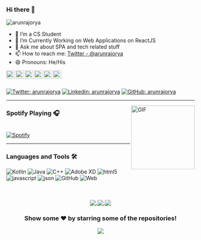 ### Hi there 👋

<p align="left"> <img src="https://komarev.com/ghpvc/?username=karunrajorya&label=Views&color=blue&style=plastic" alt="arunrajorya" /> </p>


- 🌱 I’m a CS Student
- 🤔 I’m Currently Working on Web Applications on ReactJS
- 💬 Ask me about SPA and tech related stuff
- 📫 How to reach me: [Twitter - @arunrajorya](https://twitter.com/arunrajorya) 
- 😄 Pronouns: He/His


<a href="https://twitter.com/arunrajorya">
  <img align="left" alt="Arun's Twitter" width="22px" src="https://cdn.jsdelivr.net/npm/simple-icons@v3/icons/twitter.svg" />
</a>
<a href="https://www.linkedin.com/in/arunrajorya/">
  <img align="left" alt="Arun's Linkdein" width="22px" src="https://cdn.jsdelivr.net/npm/simple-icons@v3/icons/linkedin.svg" />
</a>
<a href="https://github.com/arunrajorya">
  <img align="left" alt="Arun's Github" width="22px" src="https://cdn.jsdelivr.net/npm/simple-icons@v3/icons/github.svg" />
</a>
<a href="https://t.me/troublemaker_exe">
  <img align="left" alt="Arun's Telegram" width="22px" src="https://cdn.jsdelivr.net/npm/simple-icons@v3/icons/telegram.svg" />
</a>
<a href="https://www.instagram.com/ig.arun___/">
  <img align="left" alt="Arun's Instagram" width="22px" src="https://cdn.jsdelivr.net/npm/simple-icons@v3/icons/instagram.svg" />
</a>
<a href="https://www.facebook.com/arunrajorya/">
  <img align="left" alt="Arun's Facebook" width="22px" src="https://cdn.jsdelivr.net/npm/simple-icons@v3/icons/facebook.svg" />
</a>

<br/>
<br/>



[![Twitter: arunrajorya](https://img.shields.io/twitter/follow/arunrajorya?style=social)](https://twitter.com/arunrajorya)
[![Linkedin: arunrajorya](https://img.shields.io/badge/-arunrajorya-blue?style=flat-square&logo=Linkedin&logoColor=white&link=https://www.linkedin.com/in/arunrajorya/)](https://www.linkedin.com/in/arunrajorya/)
[![GitHub: arunrajorya](https://img.shields.io/github/followers/arunrajorya?label=follow&style=social)](https://github.com/arunrajorya)


---


<img align="right" alt="GIF" height="170px" src="https://c.tenor.com/mc3OyxhLazUAAAAC/doggo-doge.gif" />

### Spotify Playing 🎧

&nbsp; <br> [![Spotify](https://novatorem.vercel.app/api/spotify)](https://open.spotify.com/user/313qx3kod325qspkitdzhyxqidoq)

  </td>
  <td width="50%">
  
  
---

  
### Languages and Tools 🛠 

<img alt="Kotlin" src="https://img.shields.io/badge/React-20232A?style=for-the-badge&logo=react&logoColor=61DAFB" /> <img alt="Java" src="https://img.shields.io/badge/VSCode-0078D4?style=for-the-badge&logo=visual%20studio%20code&logoColor=white"/>    <img alt="C++" src="https://img.shields.io/badge/c++%20-%2300599C.svg?&style=for-the-badge&logo=c%2B%2B&ogoColor=white"/>  <img alt="Adobe XD" src="https://img.shields.io/badge/Font_Awesome-339AF0?style=for-the-badge&logo=fontawesome&logoColor=white"/> <img alt="html5" src="https://img.shields.io/badge/HTML5-E34F26?style=for-the-badge&logo=html5&logoColor=white" /> <img alt="javascript" src="https://img.shields.io/badge/JavaScript-323330?style=for-the-badge&logo=javascript&logoColor=F7DF1E" /> <img alt="json" src="https://img.shields.io/badge/json-5E5C5C?style=for-the-badge&logo=json&logoColor=white" />  <img alt="GitHub" src="https://img.shields.io/badge/GitHub%20Pages-222222?style=for-the-badge&logo=GitHub%20Pages&logoColor=white" />  <img alt="Web" src="https://img.shields.io/badge/firebase%20-%23039BE5.svg?&style=for-the-badge&logo=firebase"/>

  <br />
  <br />
  <div align="center">

<a href="https://github.comarunrajorya">
  <img align="center" src="https://github-readme-stats.vercel.app/api/top-langs/?username=arunrajorya&theme=radical&hide_langs_below=1" />
</a>
<a href="https://github.com/arunrajorya">
 <img align="center"  src="https://github-readme-stats.vercel.app/api?username=arunrajorya&show_icons=true&hide=prs&theme=dark&line_height=27%22%20alt=%22Arun%27s%20github%20stats"/>
</a>
  <a href="https://github.com/arunrajorya/Dell-E7440-Hackintosh-EFI">
  <img align="center" src="https://github-readme-stats.vercel.app/api/pin/?username=arunrajorya&repo=Dell-E7440-Hackintosh-EFI&theme=radical" />

</a>
  </div>


<div align="center">

### Show some ❤️ by starring some of the repositories!

![](https://hit.yhype.me/github/profile?user_id=64367722)

</div>
